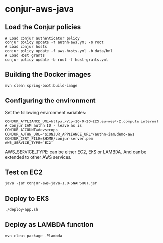 # conjur-aws-java


## Load the Conjur policies
```shell    
# Load conjur authenticator policy
conjur policy update -f authn-aws.yml -b root
# Load conjur hosts
conjur policy update -f aws-hosts.yml -b data/bnl
# Load Host grants
conjur policy update -b root -f host-grants.yml
```

## Building the Docker images
```shell
mvn clean spring-boot:build-image
```

## Configuring the environment
Set the following environment variables:
```shell    
CONJUR_APPLIANCE_URL=https://ip-10-0-20-225.eu-west-2.compute.internal
# Conjur IAM authn ID - leave as is
CONJUR_ACCOUNT=devsecops
CONJUR_AUTHN_URL="$CONJUR_APPLIANCE_URL"/authn-iam/demo-aws
CONJUR_CERT_FILE=$HOME/conjur-server.pem 
AWS_SERVICE_TYPE="EC2"
```
AWS_SERVICE_TYPE: can be either EC2, EKS or LAMBDA. And can be extended to other AWS services.

## Test on EC2
```shell
java -jar conjur-aws-java-1.0-SNAPSHOT.jar
```

## Deploy to EKS
```shell
./deploy-app.sh
```

## Deploy as LAMBDA function
```shell
mvn clean package -Plambda
```